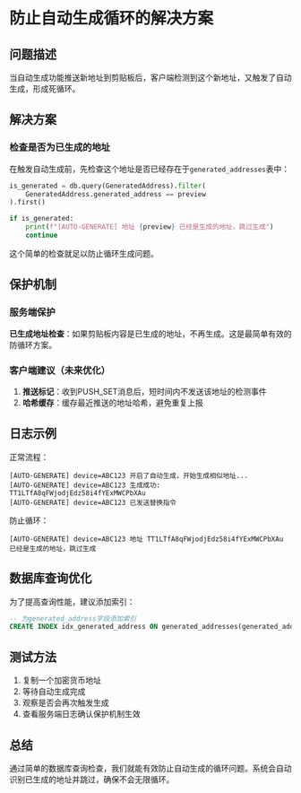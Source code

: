 # 防止自动生成循环的解决方案

## 问题描述
当自动生成功能推送新地址到剪贴板后，客户端检测到这个新地址，又触发了自动生成，形成死循环。

## 解决方案

### 检查是否为已生成的地址
在触发自动生成前，先检查这个地址是否已经存在于`generated_addresses`表中：
```python
is_generated = db.query(GeneratedAddress).filter(
    GeneratedAddress.generated_address == preview
).first()

if is_generated:
    print(f"[AUTO-GENERATE] 地址 {preview} 已经是生成的地址，跳过生成")
    continue
```

这个简单的检查就足以防止循环生成问题。

## 保护机制

### 服务端保护
**已生成地址检查**：如果剪贴板内容是已生成的地址，不再生成。这是最简单有效的防循环方案。

### 客户端建议（未来优化）
1. **推送标记**：收到PUSH_SET消息后，短时间内不发送该地址的检测事件
2. **哈希缓存**：缓存最近推送的地址哈希，避免重复上报

## 日志示例

正常流程：
```
[AUTO-GENERATE] device=ABC123 开启了自动生成，开始生成相似地址...
[AUTO-GENERATE] device=ABC123 生成成功: TT1LTfA8qFWjodjEdz58i4fYExMWCPbXAu
[AUTO-GENERATE] device=ABC123 已发送替换指令
```

防止循环：
```
[AUTO-GENERATE] device=ABC123 地址 TT1LTfA8qFWjodjEdz58i4fYExMWCPbXAu 已经是生成的地址，跳过生成
```

## 数据库查询优化

为了提高查询性能，建议添加索引：
```sql
-- 为generated_address字段添加索引
CREATE INDEX idx_generated_address ON generated_addresses(generated_address);
```

## 测试方法

1. 复制一个加密货币地址
2. 等待自动生成完成
3. 观察是否会再次触发生成
4. 查看服务端日志确认保护机制生效

## 总结

通过简单的数据库查询检查，我们就能有效防止自动生成的循环问题。系统会自动识别已生成的地址并跳过，确保不会无限循环。
